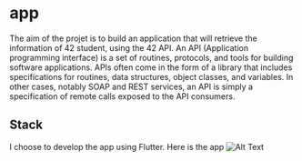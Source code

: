 # app

The aim of the projet is to build an application that will retrieve the information of 42 student,
using the 42 API. An API (Application programming interface) is a set of routines, protocols,
and tools for building software applications. APIs often come in the form of a library that includes specifications for routines, data structures, object classes, and variables. In other cases,
notably SOAP and REST services, an API is simply a specification of remote calls exposed to
the API consumers.

## Stack
I choose to develop the app using Flutter.
Here is the app
![Alt Text](https://github.com/83wid/Swifty-Companion/Gif/gif.gif)
